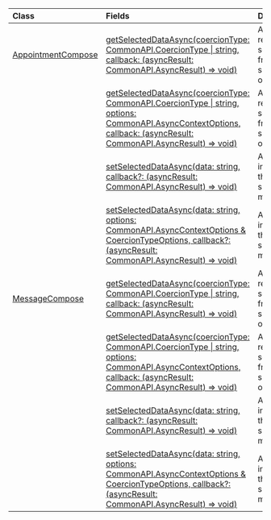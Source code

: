 | Class | Fields | Description |
|:---|:---|:---|
|[AppointmentCompose](/javascript/api/outlook/outlook.appointmentcompose)|[getSelectedDataAsync(coercionType: CommonAPI.CoercionType \| string, callback: (asyncResult: CommonAPI.AsyncResult<string>) => void)](/javascript/api/outlook/outlook.appointmentcompose#getSelectedDataAsync_coercionType__callback__asyncResult_)|Asynchronously returns selected data from the subject or body of a message.|
||[getSelectedDataAsync(coercionType: CommonAPI.CoercionType \| string, options: CommonAPI.AsyncContextOptions, callback: (asyncResult: CommonAPI.AsyncResult<any>) => void)](/javascript/api/outlook/outlook.appointmentcompose#getSelectedDataAsync_coercionType__options__callback__asyncResult_)|Asynchronously returns selected data from the subject or body of a message.|
||[setSelectedDataAsync(data: string, callback?: (asyncResult: CommonAPI.AsyncResult<void>) => void)](/javascript/api/outlook/outlook.appointmentcompose#setSelectedDataAsync_data__callback__asyncResult_)|Asynchronously inserts data into the body or subject of a message.|
||[setSelectedDataAsync(data: string, options: CommonAPI.AsyncContextOptions & CoercionTypeOptions, callback?: (asyncResult: CommonAPI.AsyncResult<void>) => void)](/javascript/api/outlook/outlook.appointmentcompose#setSelectedDataAsync_data__options__callback__asyncResult_)|Asynchronously inserts data into the body or subject of a message.|
|[MessageCompose](/javascript/api/outlook/outlook.messagecompose)|[getSelectedDataAsync(coercionType: CommonAPI.CoercionType \| string, callback: (asyncResult: CommonAPI.AsyncResult<any>) => void)](/javascript/api/outlook/outlook.messagecompose#getSelectedDataAsync_coercionType__callback__asyncResult_)|Asynchronously returns selected data from the subject or body of a message.|
||[getSelectedDataAsync(coercionType: CommonAPI.CoercionType \| string, options: CommonAPI.AsyncContextOptions, callback: (asyncResult: CommonAPI.AsyncResult<any>) => void)](/javascript/api/outlook/outlook.messagecompose#getSelectedDataAsync_coercionType__options__callback__asyncResult_)|Asynchronously returns selected data from the subject or body of a message.|
||[setSelectedDataAsync(data: string, callback?: (asyncResult: CommonAPI.AsyncResult<void>) => void)](/javascript/api/outlook/outlook.messagecompose#setSelectedDataAsync_data__callback__asyncResult_)|Asynchronously inserts data into the body or subject of a message.|
||[setSelectedDataAsync(data: string, options: CommonAPI.AsyncContextOptions & CoercionTypeOptions, callback?: (asyncResult: CommonAPI.AsyncResult<void>) => void)](/javascript/api/outlook/outlook.messagecompose#setSelectedDataAsync_data__options__callback__asyncResult_)|Asynchronously inserts data into the body or subject of a message.|
